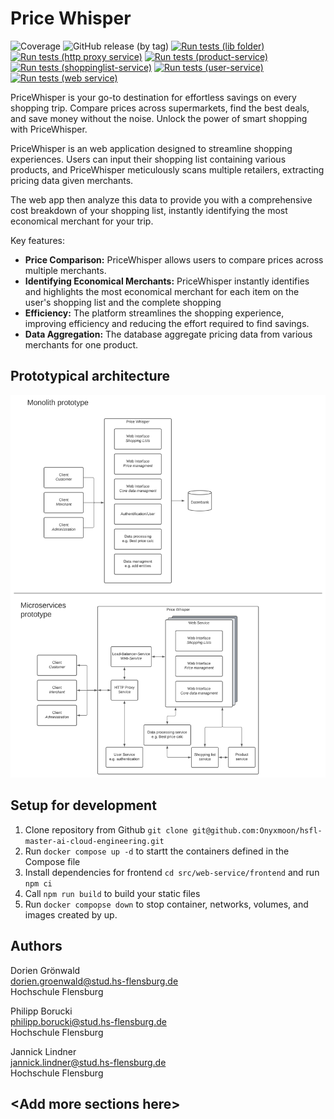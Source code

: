 # Price Whisper
![Coverage](https://img.shields.io/badge/Coverage-79.0%25-brightgreen)
![GitHub release (by tag)](https://img.shields.io/github/v/tag/onyxmoon/hsfl-master-ai-cloud-engineering.svg?sort=semver&label=Version&color=4ccc93d)
[![Run tests (lib folder)](https://github.com/Onyxmoon/hsfl-master-ai-cloud-engineering/actions/workflows/run-tests-lib-folder.yml/badge.svg)](https://github.com/Onyxmoon/hsfl-master-ai-cloud-engineering/actions/workflows/run-tests-lib-folder.yml)
[![Run tests (http proxy service)](https://github.com/Onyxmoon/hsfl-master-ai-cloud-engineering/actions/workflows/run-tests-http-proxy-service.yml/badge.svg)](https://github.com/Onyxmoon/hsfl-master-ai-cloud-engineering/actions/workflows/run-tests-http-proxy-service.yml)
[![Run tests (product-service)](https://github.com/Onyxmoon/hsfl-master-ai-cloud-engineering/actions/workflows/run-tests-product-service.yml/badge.svg)](https://github.com/Onyxmoon/hsfl-master-ai-cloud-engineering/actions/workflows/run-tests-product-service.yml)
[![Run tests (shoppinglist-service)](https://github.com/Onyxmoon/hsfl-master-ai-cloud-engineering/actions/workflows/run-tests-shoppinglist-service.yml/badge.svg)](https://github.com/Onyxmoon/hsfl-master-ai-cloud-engineering/actions/workflows/run-tests-shoppinglist-service.yml)
[![Run tests (user-service)](https://github.com/Onyxmoon/hsfl-master-ai-cloud-engineering/actions/workflows/run-tests-user-service.yml/badge.svg)](https://github.com/Onyxmoon/hsfl-master-ai-cloud-engineering/actions/workflows/run-tests-user-service.yml)
[![Run tests (web service)](https://github.com/Onyxmoon/hsfl-master-ai-cloud-engineering/actions/workflows/run-tests-web-service.yml/badge.svg)](https://github.com/Onyxmoon/hsfl-master-ai-cloud-engineering/actions/workflows/run-tests-web-service.yml)

PriceWhisper is your go-to destination for effortless savings on every shopping trip. Compare prices across supermarkets, find the best deals, and save money without the noise. Unlock the power of smart shopping with PriceWhisper.

PriceWhisper is an web application designed to streamline shopping experiences. Users can input their shopping list containing various products, and PriceWhisper meticulously scans multiple retailers, extracting pricing data given merchants.

The web app then analyze this data to provide you with a comprehensive cost breakdown of your shopping list, instantly identifying the most economical merchant for your trip. 

Key features:

- **Price Comparison:** PriceWhisper allows users to compare prices across multiple merchants.
- **Identifying Economical Merchants:** PriceWhisper instantly identifies and highlights the most economical merchant for each item on the user's shopping list and the complete shopping
- **Efficiency:** The platform streamlines the shopping experience, improving efficiency and reducing the effort required to find savings.
- **Data Aggregation:** The database aggregate pricing data from various merchants for one product.

## Prototypical architecture

![Architecture](README.assets/CE_Architecture_Prototype.svg)

## Setup for development
1. Clone repository from Github `git clone git@github.com:Onyxmoon/hsfl-master-ai-cloud-engineering.git`
2. Run `docker compose up -d` to startt the containers defined in the Compose file
3. Install dependencies for frontend `cd src/web-service/frontend` and run `npm ci`
4. Call `npm run build` to build your static files
5. Run `docker compopse down` to stop container, networks, volumes, and images created by up.

## Authors

Dorien Grönwald<br>
dorien.groenwald@stud.hs-flensburg.de<br>
Hochschule Flensburg

Philipp Borucki<br>
philipp.borucki@stud.hs-flensburg.de<br>
Hochschule Flensburg

Jannick Lindner<br>
jannick.lindner@stud.hs-flensburg.de<br>
Hochschule Flensburg

## \<Add more sections here\>
